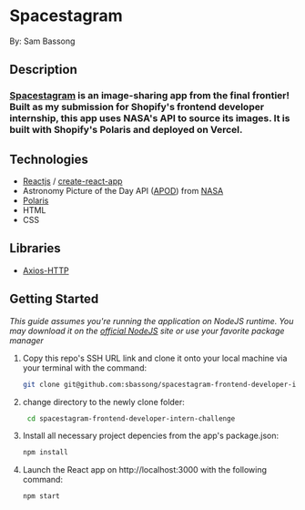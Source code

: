 # **Spacestagram**
By: Sam Bassong

## **Description**
### [Spacestagram](https://spacestagram-frontend-developer-intern-challenge.vercel.app/) is an image-sharing app from the final frontier! Built as my submission for Shopify's frontend developer internship, this app uses NASA's API to source its images. It is built with Shopify's Polaris and deployed on Vercel.

## **Technologies**
*  [Reactjs](https://reactjs.org/) / [create-react-app](https://create-react-app.dev/)
*   Astronomy Picture of the Day API ([APOD](https://github.com/nasa/apod-api)) from [NASA](https://api.nasa.gov/)
*  [Polaris](https://polaris.shopify.com/)
*  HTML
*  CSS

## **Libraries**
*  [Axios-HTTP](https://axios-http.com/)


## **Getting Started**
 *This guide assumes you're running the application on NodeJS runtime. You may download it on the [official NodeJS](https://nodejs.org/en/) site or use your favorite package manager*
1. Copy this repo's SSH URL link and clone it onto your local machine via your terminal with the command:
    ```sh 
    git clone git@github.com:sbassong/spacestagram-frontend-developer-intern-challenge.git
    ```
1.  change directory to the newly clone folder:
    ```sh 
     cd spacestagram-frontend-developer-intern-challenge
    ```
1.  Install all necessary project depencies from the app's package.json:
    ```sh 
    npm install
    ```
1.  Launch the React app on http://localhost:3000 with the following command:
    ```sh 
    npm start
    ```